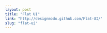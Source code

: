 ```yaml
---
layout: post
title: "Flat UI"
link: "http://designmodo.github.com/Flat-UI/"
slug: "flat-ui"
---
```

